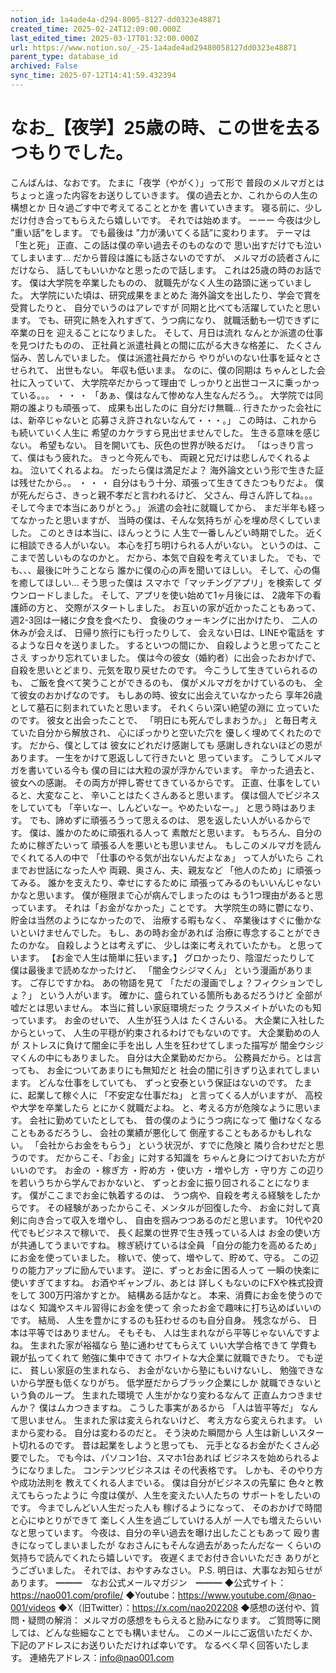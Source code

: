 ```yaml
---
notion_id: 1a4ade4a-d294-8005-8127-dd0323e48871
created_time: 2025-02-24T12:09:00.000Z
last_edited_time: 2025-03-17T01:32:00.000Z
url: https://www.notion.so/_-25-1a4ade4ad29480058127dd0323e48871
parent_type: database_id
archived: False
sync_time: 2025-07-12T14:41:59.432394
---
```


# なお_【夜学】25歳の時、この世を去るつもりでした。

こんばんは、なおです。
たまに「夜学（やがく）」って形で
普段のメルマガとは
ちょっと違った内容をお送りしていきます。
僕の過去とか、これからの人生の構想とか
日々過ごす中で考えてることとかを
書いていきます。
寝る前に、少しだけ付き合ってもらえたら嬉しいです。
それでは始めます。
ーーー
今夜は少し
”重い話”をします。
でも最後は
”力が湧いてくる話”に変わります。
テーマは「生と死」
正直、この話は僕の辛い過去そのものなので
思い出すだけでも泣いてしまいます...
だから普段は誰にも話さないのですが、
メルマガの読者さんにだけなら、
話してもいいかなと思ったので話します。
これは25歳の時のお話です。
僕は大学院を卒業したものの、
就職先がなく人生の路頭に迷っていました。
大学院にいた頃は、研究成果をまとめた
海外論文を出したり、学会で賞を受賞したりと、
自分でいうのはアレですが
同期と比べても活躍していたと思います。
でも、研究に熱を入れすぎて、うつ病になり、
就職活動も一切できずに卒業の日を
迎えることになりました。
そして、月日は流れ
なんとか派遣の仕事を見つけたものの、
正社員と派遣社員との間に広がる大きな格差に、
たくさん悩み、苦しんでいました。
僕は派遣社員だから
やりがいのない仕事を延々とさせられて、
出世もない。
年収も低いまま。
なのに、僕の同期は
ちゃんとした会社に入っていて、
大学院卒だからって理由で
しっかりと出世コースに乗っかっている。。。
・
・
・
「あぁ、僕はなんて惨めな人生なんだろう。。
大学院では同期の誰よりも頑張って、
成果も出したのに
自分だけ無職...
行きたかった会社には、新卒じゃないと
応募さえ許されないなんて・・・。」
この時は、これからも続いていく人生に
希望のカケラすら見出せませんでした。
生きる意味を感じない。
希望もない。
目を開いても、灰色の世界が映るだけ。
「はっきり言って、僕はもう疲れた。
きっと今死んでも、
両親と兄だけは悲しんでくれるよね。
泣いてくれるよね。
だったら僕は満足だよ？
海外論文という形で生きた証は残せたから。。
・
・
・
自分はもう十分、頑張って生きてきたつもりだよ。
僕が死んだらさ、きっと親不孝だと言われるけど、
父さん、母さん許してね。。。
そして今まで本当にありがとう。」
派遣の会社に就職してから、
まだ半年も経ってなかったと思いますが、
当時の僕は、そんな気持ちが
心を埋め尽くしていました。
このときは本当に、ほんっとうに
人生で一番しんどい時期でした。
近くに相談できる人がいない。
本心を打ち明けられる人がいない。
というのは、ここまで苦しいものなのかと。
だから、本気で自殺を考えていました。
でも、でも、、、最後に叶うことなら
誰かに僕の心の声を聞いてほしい。
そして、心の傷を癒してほしい...
そう思った僕は
スマホで「マッチングアプリ」を検索して
ダウンロードしました。
そして、アプリを使い始めて1ヶ月後には、
2歳年下の看護師の方と、
交際がスタートしました。
お互いの家が近かったこともあって、
週2-3回は一緒に夕食を食べたり、
食後のウォーキングに出かけたり、
二人の休みが会えば、
日帰り旅行にも行ったりして、
会えない日は、LINEや電話を
するような日々を送りました。
するといつの間にか、
自殺しようと思ってたことさえ
すっかり忘れていました。
僕は今の彼女（婚約者）に出会ったおかげで、
自殺を思いとどまり、元気を取り戻せたのです。
今こうして生きていられるのも、
ご飯を食べて笑うことができるのも、
僕がメルマガをかけているのも、
全て彼女のおかげなのです。
もしあの時、彼女に出会えていなかったら
享年26歳として墓石に刻まれていたと思います。
それくらい深い絶望の淵に
立っていたのです。
彼女と出会ったことで、
「明日にも死んでしまおうか。」
と毎日考えていた自分から解放され、
心にぽっかりと空いた穴を
優しく埋めてくれたのです。
だから、僕としては
彼女にどれだけ感謝しても
感謝しきれないほどの恩があります。
一生をかけて恩返しして行きたいと
思っています。
こうしてメルマガを書いている今も
僕の目には大粒の涙が浮かんでいます。
辛かった過去と、彼女への感謝。
その両方が押し寄せてきているからです。
正直、仕事をしていると、大変なこと、
辛いことはたくさんあると思います。
僕は個人でビジネスをしていても
「辛いなー、しんどいなー。やめたいなー。」
と思う時はあります。
でも、諦めずに頑張ろうって思えるのは、
恩を返したい人がいるからです。
僕は、誰かのために頑張れる人って
素敵だと思います。
もちろん、自分のために稼ぎたいって
頑張る人を悪いとも思いません。
もしこのメルマガを読んでくれてる人の中で
「仕事のやる気が出ないんだよなぁ」
って人がいたら
これまでお世話になった人や
両親、奥さん、夫、親友など
「他人のため」に頑張ってみる。
誰かを支えたり、幸せにするために
頑張ってみるのもいいんじゃないかなと思います。
僕が極限まで心が病んでしまったのは
もう1つ理由があると思っています。
それは「お金がなかった」ことです。
大学院生の時に鬱になり、
貯金は当然のようになかったので、
治療する暇もなく、
卒業後はすぐに働かないといけませんでした。
もし、あの時お金があれば
治療に専念することができたのかな。
自殺しようとは考えずに、
少しは楽に考えれていたかも。
と思っています。
【お金で人生は簡単に狂います。】
グロかったり、陰湿だったりして
僕は最後まで読めなかったけど、
「闇金ウシジマくん」
という漫画があります。
ご存じですかね。
あの物語を見て
「ただの漫画でしょ？フィクションでしょ？」
という人がいます。
確かに、盛られている箇所もあるだろうけど
全部が嘘だとは思いません。
本当に貧しい家庭環境だった
クラスメイトがいたのも知っています。
お金のせいで、
人生が狂う人は
たくさんいる。
大企業に入社したからといって、
人生の平穏が約束されるわけでもないのです。
大企業勤めの人が
ストレスに負けて闇金に手を出し
人生を狂わせてしまった描写が
闇金ウシジマくんの中にもありました。
自分は大企業勤めだから。
公務員だから。とは言っても、
お金についてあまりにも無知だと
社会の闇に引きずり込まれてしまいます。
どんな仕事をしていても、
ずっと安泰という保証はないのです。
たまに、起業して稼ぐ人に
「不安定な仕事だね」
と言ってくる人がいますが、
高校や大学を卒業したら
とにかく就職だよね。
と、考える方が危険なように思います。
会社に勤めていたとしても、
昔の僕のようにうつ病になって
働けなくなることもあるだろうし、
会社の業績が悪化して
倒産することもあるかもしれない。
「会社からお金をもらう」
という状況が、すでに危険と
隣り合わせだと思うのです。
だからこそ、「お金」に対する知識を
ちゃんと身につけておいた方がいいのです。
お金の
・稼ぎ方
・貯め方
・使い方
・増やし方
・守り方
この辺りを若いうちから学んでおかないと、
ずっとお金に振り回されることになります。
僕がここまでお金に執着するのは、
うつ病や、自殺を考える経験をしたからです。
その経験があったからこそ、メンタルが回復した今、
お金に対して真剣に向き合って収入を増やし、
自由を掴みつつあるのだと思います。
10代や20代でもビジネスで稼いで、
長く起業の世界で生き残っている人は
お金の使い方が共通してうまいですね。
稼ぎ続けているは全員
「自分の能力を高めるため」
にお金を使っていました。
稼いで、使って、増やして、貯めて、守る。
この辺りの能力アップに励んでいます。
逆に、ずっとお金に困る人って
一瞬の快楽に使いすぎてますね。
お酒やギャンブル、あとは
詳しくもないのにFXや株式投資をして
300万円溶かすとか。
結構ある話かなと。
本来、消費にお金を使うのではなく
知識やスキル習得にお金を使って
余ったお金で趣味に打ち込めばいいのです。
結局、
人生を豊かにするのも狂わせるのも自分自身。
残念ながら、
日本は平等ではありません。
そもそも、
人は生まれながら平等じゃないんですよね。
生まれた家が裕福なら
塾に通わせてもらえて
いい大学合格できて
学費も親が払ってくれて
勉強に集中できて
ホワイトな大企業に就職できたり。
でも逆に、
貧しい家庭の生まれなら、
お金がないから塾にもいけないし、
勉強できないから学歴も低くなりがち。
低学歴だからブラック企業にしか
就職できないという負のループ。
生まれた環境で
人生がかなり変わるなんて
正直ムカつきませんか？
僕はムカつきますね。
こうした事実があるから
「人は皆平等だ」
なんて思いません。
生まれた家は変えられないけど、
考え方なら変えられます。
いまから変わる。
自分は変わるのだと。
そう決めた瞬間から
人生は新しいスタート切れるのです。
昔は起業をしようと思っても、
元手となるお金がたくさん必要でした。
でも今は、パソコン1台、スマホ1台あれば
ビジネスを始められるようになりました。
コンテンツビジネスは
その代表格です。
しかも、そのやり方や成功法則を
教えてくれる人までいる。
僕は自分がビジネスの先輩に
色々と教えてもらったように
今度は僕が、人生を変えたい人たちの
サポートをしたいのです。
今までしんどい人生だった人も
稼げるようになって、
そのおかげで時間と心にゆとりができて
楽しく人生を過ごしていける人が
一人でも増えたらいいなと思っています。
今夜は、自分の辛い過去を曝け出したこともあって
殴り書きになってしまいましたが
なおさんにもそんな過去があったんだなー
くらいの気持ちで読んでくれたら嬉しいです。
夜遅くまでお付き合いいただき
ありがとうございました。
それでは、おやすみなさい。
P.S.
明日は、大事なお知らせがあります。
━━━　なお公式メールマガジン　━━━
◆公式サイト：https://nao001.com/profile/
◆Youtube：https://www.youtube.com/@nao-001/videos
◆X（旧Twitter）：https://x.com/nao202208
◆感想の送付や、質問・疑問の解消：
メルマガの感想をもらえると励みになります。
ご質問等に関しては、どんな些細なことでも構いません。
このメールにご返信いただくか、
下記のアドレスにお送りいただければ幸いです。
なるべく早く回答いたします。
連絡先アドレス：info@nao001.com